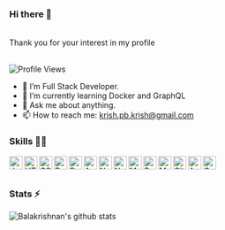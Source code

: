 ### Hi there 👋
</br>
Thank you for your interest in my profile
</br>
</br>

![Profile Views](https://hits.seeyoufarm.com/api/count/incr/badge.svg?url=https://github.com/Balakrishnan17/&title=Profile%20Views)

- 🔭 I’m Full Stack Developer.
- 🌱 I’m currently learning Docker and GraphQL
- 💬 Ask me about anything.
- 📫 How to reach me: krish.pb.krish@gmail.com

### Skills 👨‍💻

<img align="left" alt="JavaScript" width="24px" src="https://cdn.jsdelivr.net/npm/simple-icons@3.2.0/icons/javascript.svg" />
<img align="left" alt="HTML" width="24px" src="https://cdn.jsdelivr.net/npm/simple-icons@3.2.0/icons/html5.svg" />
<img align="left" alt="CSS" width="24px" src="https://cdn.jsdelivr.net/npm/simple-icons@3.2.0/icons/css3.svg" />
<img align="left" alt="Bootstrap" width="24px" src="https://cdn.jsdelivr.net/npm/simple-icons@3.2.0/icons/bootstrap.svg" />
<img align="left" alt="React" width="24px" src="https://cdn.jsdelivr.net/npm/simple-icons@3.2.0/icons/react.svg" />
<img align="left" alt="Angular" width="24px" src="https://cdn.jsdelivr.net/npm/simple-icons@3.2.0/icons/angular.svg" />
<img align="left" alt="Node.JS" width="24px" src="https://cdn.jsdelivr.net/npm/simple-icons@3.2.0/icons/node-dot-js.svg" />
<img align="left" alt="Nest.JS" width="24px" src="https://cdn.jsdelivr.net/npm/simple-icons@3.2.0/icons/nestjs.svg" />
<img align="left" alt="MySQL" width="24px" src="https://cdn.jsdelivr.net/npm/simple-icons@3.2.0/icons/mysql.svg" />
<img align="left" alt="PostgreSQL" width="24px" src="https://cdn.jsdelivr.net/npm/simple-icons@3.2.0/icons/postgresql.svg" />
<img align="left" alt="MongoDB" width="24px" src="https://cdn.jsdelivr.net/npm/simple-icons@3.2.0/icons/mongodb.svg" />
<img align="left" alt="GitHub" width="24px" src="https://cdn.jsdelivr.net/npm/simple-icons@3.2.0/icons/github.svg" />
<img align="left" alt="AWS" width="24px" src="https://cdn.jsdelivr.net/npm/simple-icons@3.2.0/icons/amazonaws.svg" />
<img align="left" alt="Google Apps Script" width="24px" src="https://cdn.jsdelivr.net/npm/simple-icons@3.2.0/icons/google.svg" />

</br>
</br>

### Stats ⚡️

![Balakrishnan's github stats](https://github-stats-alpha.vercel.app/api/?username=Balakrishnan17)

